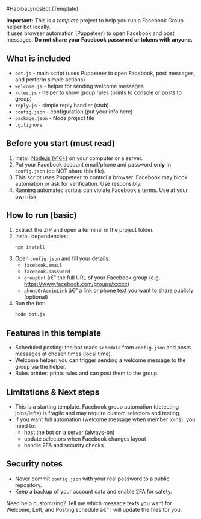 #HabibaLyricsBot (Template)

**Important:** This is a *template* project to help you run a Facebook Group helper bot locally.  
It uses browser automation (Puppeteer) to open Facebook and post messages. **Do not share your Facebook password or tokens with anyone.**

## What is included
- `bot.js` - main script (uses Puppeteer to open Facebook, post messages, and perform simple actions)
- `welcome.js` - helper for sending welcome messages
- `rules.js` - helper to show group rules (prints to console or posts to group)
- `reply.js` - simple reply handler (stub)
- `config.json` - configuration (put your info here)
- `package.json` - Node project file
- `.gitignore`

## Before you start (must read)
1. Install [Node.js (v16+)](https://nodejs.org/) on your computer or a server.
2. Put your Facebook account email/phone and password **only** in `config.json` (do NOT share this file).
3. This script uses Puppeteer to control a browser. Facebook may block automation or ask for verification. Use responsibly.
4. Running automated scripts can violate Facebook's terms. Use at your own risk.

## How to run (basic)
1. Extract the ZIP and open a terminal in the project folder.
2. Install dependencies:
   ```
   npm install
   ```
3. Open `config.json` and fill your details:
   - `facebook.email`
   - `facebook.password`
   - `groupUrl` â€” the full URL of your Facebook group (e.g. https://www.facebook.com/groups/xxxxx)
   - `phoneOrAdminLink` â€” a link or phone text you want to share publicly (optional)
4. Run the bot:
   ```
   node bot.js
   ```

## Features in this template
- Scheduled posting: the bot reads `schedule` from `config.json` and posts messages at chosen times (local time).
- Welcome helper: you can trigger sending a welcome message to the group via the helper.
- Rules printer: prints rules and can post them to the group.

## Limitations & Next steps
- This is a starting template. Facebook group automation (detecting joins/lefts) is fragile and may require custom selectors and testing.
- If you want full automation (welcome message when member joins), you need to:
  - host the bot on a server (always-on)
  - update selectors when Facebook changes layout
  - handle 2FA and security checks

## Security notes
- Never commit `config.json` with your real password to a public repository.
- Keep a backup of your account data and enable 2FA for safety.

Need help customizing? Tell me which message texts you want for Welcome, Left, and Posting schedule â€” I will update the files for you.
